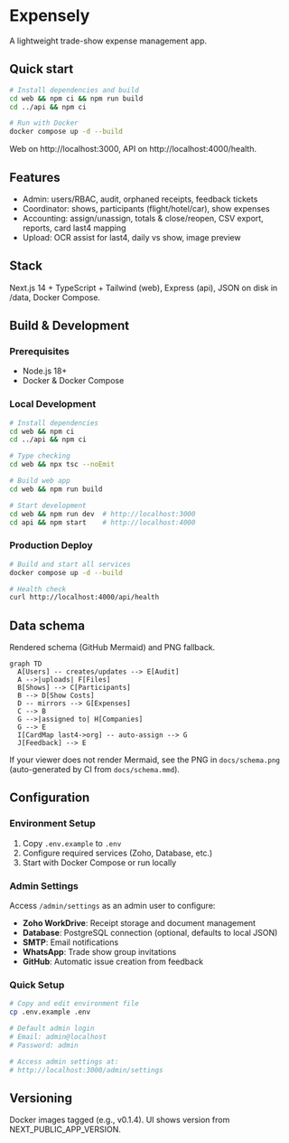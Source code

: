 # Expensely

A lightweight trade-show expense management app.

## Quick start

```bash
# Install dependencies and build
cd web && npm ci && npm run build
cd ../api && npm ci

# Run with Docker
docker compose up -d --build
```

Web on http://localhost:3000, API on http://localhost:4000/health.

## Features
- Admin: users/RBAC, audit, orphaned receipts, feedback tickets
- Coordinator: shows, participants (flight/hotel/car), show expenses
- Accounting: assign/unassign, totals & close/reopen, CSV export, reports, card last4 mapping
- Upload: OCR assist for last4, daily vs show, image preview

## Stack
Next.js 14 + TypeScript + Tailwind (web), Express (api), JSON on disk in /data, Docker Compose.

## Build & Development

### Prerequisites
- Node.js 18+
- Docker & Docker Compose

### Local Development
```bash
# Install dependencies
cd web && npm ci
cd ../api && npm ci

# Type checking  
cd web && npx tsc --noEmit

# Build web app
cd web && npm run build

# Start development
cd web && npm run dev  # http://localhost:3000
cd api && npm start    # http://localhost:4000
```

### Production Deploy
```bash
# Build and start all services
docker compose up -d --build

# Health check
curl http://localhost:4000/api/health
```

## Data schema
Rendered schema (GitHub Mermaid) and PNG fallback.

```mermaid
graph TD
  A[Users] -- creates/updates --> E[Audit]
  A -->|uploads| F[Files]
  B[Shows] --> C[Participants]
  B --> D[Show Costs]
  D -- mirrors --> G[Expenses]
  C --> B
  G -->|assigned to| H[Companies]
  G --> E
  I[CardMap last4->org] -- auto-assign --> G
  J[Feedback] --> E
```

If your viewer does not render Mermaid, see the PNG in `docs/schema.png` (auto-generated by CI from `docs/schema.mmd`).

## Configuration

### Environment Setup
1. Copy `.env.example` to `.env`
2. Configure required services (Zoho, Database, etc.)
3. Start with Docker Compose or run locally

### Admin Settings
Access `/admin/settings` as an admin user to configure:
- **Zoho WorkDrive**: Receipt storage and document management
- **Database**: PostgreSQL connection (optional, defaults to local JSON)
- **SMTP**: Email notifications 
- **WhatsApp**: Trade show group invitations
- **GitHub**: Automatic issue creation from feedback

### Quick Setup
```bash
# Copy and edit environment file
cp .env.example .env

# Default admin login
# Email: admin@localhost
# Password: admin

# Access admin settings at:
# http://localhost:3000/admin/settings
```

## Versioning
Docker images tagged (e.g., v0.1.4). UI shows version from NEXT_PUBLIC_APP_VERSION.
